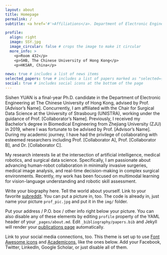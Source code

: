 ```yaml
---
layout: about
title: Homepage
permalink: /
subtitle: <a href='#'>Affiliations</a>. Department of Electronic Engineering, The Chinese University of Hong Kong

profile:
  align: right
  image: SSY.jpg
  image_circular: false # crops the image to make it circular
  more_info: >
    <p>Room 432</p>
    <p>SHB, The Chinese University of Hong Kong</p>
    <p>HKSAR, China</p>

news: true # includes a list of news items
selected_papers: true # includes a list of papers marked as "selected={true}"
social: true # includes social icons at the bottom of the page
---
```



Sishen YUAN is a final-year Ph.D. candidate in the Department of Electronic Engineering at The Chinese University of Hong Kong, advised by Prof. [Advisor’s Name]. Concurrently, I am affiliated with the Chair for Surgical Data Science at the University of Strasbourg (UNISTRA), working under the guidance of Prof. [Collaborator’s Name]. Previously, I received my Bachelor’s degree in Biomedical Engineering from Zhejiang University (ZJU) in 2019, where I was fortunate to be advised by Prof. [Advisor’s Name]. During my academic journey, I have had the privilege of collaborating with esteemed researchers including Prof. [Collaborator A], Prof. [Collaborator B], and Dr. [Collaborator C].

My research interests lie at the intersection of artificial intelligence, medical robotics, and surgical data science. Specifically, I am passionate about advancing human-robot collaboration in minimally invasive surgeries, medical image analysis, and real-time decision-making in complex surgical environments. Recently, my work has been focused on multimodal learning for vision-language understanding and robotic skill assessment.


Write your biography here. Tell the world about yourself. Link to your favorite [subreddit](http://reddit.com). You can put a picture in, too. The code is already in, just name your picture `prof_pic.jpg` and put it in the `img/` folder.

Put your address / P.O. box / other info right below your picture. You can also disable any of these elements by editing `profile` property of the YAML header of your `_pages/about.md`. Edit `_bibliography/papers.bib` and Jekyll will render your [publications page](/al-folio/publications/) automatically.

Link to your social media connections, too. This theme is set up to use [Font Awesome icons](https://fontawesome.com/) and [Academicons](https://jpswalsh.github.io/academicons/), like the ones below. Add your Facebook, Twitter, LinkedIn, Google Scholar, or just disable all of them.
